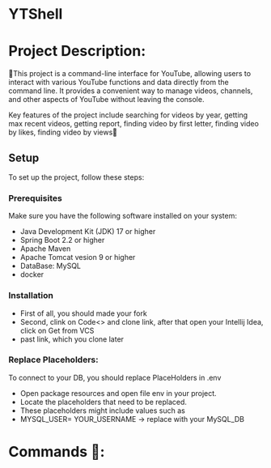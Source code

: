 # YTShell

# Project Description:
🤌This project is a command-line interface for YouTube, 
allowing users to interact with various YouTube functions and data directly from the command line. 
It provides a convenient way to manage videos, channels, and other aspects of YouTube without leaving the console.

Key features of the project include searching for videos by year, getting max recent videos, getting report, 
finding video by first letter, finding video by likes, finding video by views🤌

## Setup

To set up the project, follow these steps:

### Prerequisites

Make sure you have the following software installed on your system:

- Java Development Kit (JDK) 17 or higher
- Spring Boot 2.2 or higher
- Apache Maven
- Apache Tomcat vesion 9 or higher
- DataBase: MySQL
- docker

### Installation
- First of all, you should made your fork
- Second, clink on Code<> and clone link, after that open your Intellij Idea, click on Get from VCS
- past link, which you clone later

### Replace Placeholders:
To connect to your DB, you should replace PlaceHolders in .env
- Open package resources and open file env in your project.
- Locate the placeholders that need to be replaced.
- These placeholders might include values such as
- MYSQL_USER= YOUR_USERNAME -> replace with your MySQL_DB

# Commands 🤌:
